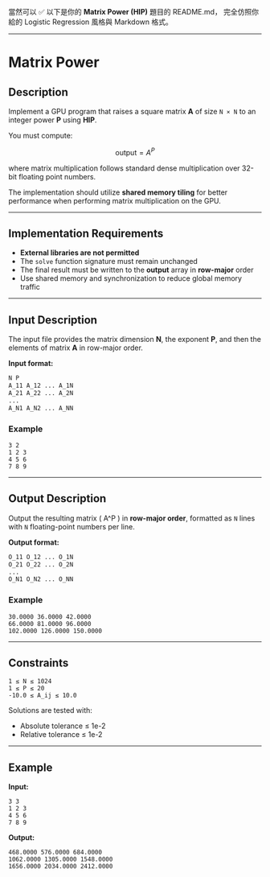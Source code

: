 當然可以 ✅
以下是你的 **Matrix Power (HIP)** 題目的 README.md，
完全仿照你給的 Logistic Regression 風格與 Markdown 格式。

---

# Matrix Power

## Description

Implement a GPU program that raises a square matrix **A** of size `N × N`
to an integer power **P** using **HIP**.

You must compute:

$$
\text{output} = A^P
$$

where matrix multiplication follows standard dense multiplication
over 32-bit floating point numbers.

The implementation should utilize **shared memory tiling** for better performance
when performing matrix multiplication on the GPU.

---

## Implementation Requirements

* **External libraries are not permitted**
* The `solve` function signature must remain unchanged
* The final result must be written to the **output** array in **row-major** order
* Use shared memory and synchronization to reduce global memory traffic

---

## Input Description

The input file provides the matrix dimension **N**,
the exponent **P**, and then the elements of matrix **A** in row-major order.

**Input format:**

```bash
N P
A_11 A_12 ... A_1N
A_21 A_22 ... A_2N
...
A_N1 A_N2 ... A_NN
```

### Example

```
3 2
1 2 3
4 5 6
7 8 9
```

---

## Output Description

Output the resulting matrix ( A^P ) in **row-major order**,
formatted as `N` lines with `N` floating-point numbers per line.

**Output format:**

```bash
O_11 O_12 ... O_1N
O_21 O_22 ... O_2N
...
O_N1 O_N2 ... O_NN
```

### Example

```
30.0000 36.0000 42.0000
66.0000 81.0000 96.0000
102.0000 126.0000 150.0000
```

---

## Constraints

```
1 ≤ N ≤ 1024
1 ≤ P ≤ 20
-10.0 ≤ A_ij ≤ 10.0
```

Solutions are tested with:

* Absolute tolerance ≤ 1e-2
* Relative tolerance ≤ 1e-2

---

## Example

**Input:**

```
3 3
1 2 3
4 5 6
7 8 9
```

**Output:**

```
468.0000 576.0000 684.0000
1062.0000 1305.0000 1548.0000
1656.0000 2034.0000 2412.0000
```
